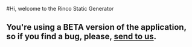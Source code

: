 #Hi, welcome to the Rinco Static Generator
## You're using a **BETA** version of the application, so if you find a bug, please, [send to us](https://github.com/rincojs/rinco-staticgen/issues).
